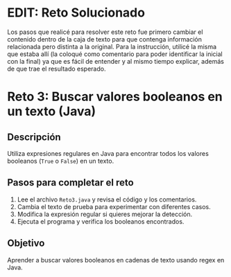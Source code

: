 # EDIT: Reto Solucionado

Los pasos que realicé para resolver este reto fue primero cambiar el contenido dentro de la caja de texto para que contenga información relacionada pero distinta a la original. Para la instrucción, utilicé la misma que estaba allí (la coloqué como comentario para poder identificar la inicial con la final) ya que es fácil de entender y al mismo tiempo explicar, además de que trae el resultado esperado.

# Reto 3: Buscar valores booleanos en un texto (Java)

## Descripción
Utiliza expresiones regulares en Java para encontrar todos los valores booleanos (`True` o `False`) en un texto.

## Pasos para completar el reto
1. Lee el archivo `Reto3.java` y revisa el código y los comentarios.
2. Cambia el texto de prueba para experimentar con diferentes casos.
3. Modifica la expresión regular si quieres mejorar la detección.
4. Ejecuta el programa y verifica los booleanos encontrados.

## Objetivo
Aprender a buscar valores booleanos en cadenas de texto usando regex en Java.
